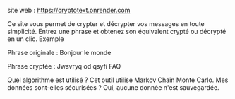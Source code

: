site web : https://cryptotext.onrender.com

Ce site vous permet de crypter et décrypter vos messages en toute simplicité. Entrez une phrase et obtenez son équivalent crypté ou décrypté en un clic.
Exemple

Phrase originale : Bonjour le monde

Phrase cryptée : Jwsvryq od qsyfi
FAQ

Quel algorithme est utilisé ? Cet outil utilise Markov Chain Monte Carlo.
Mes données sont-elles sécurisées ? Oui, aucune donnée n'est sauvegardée.


